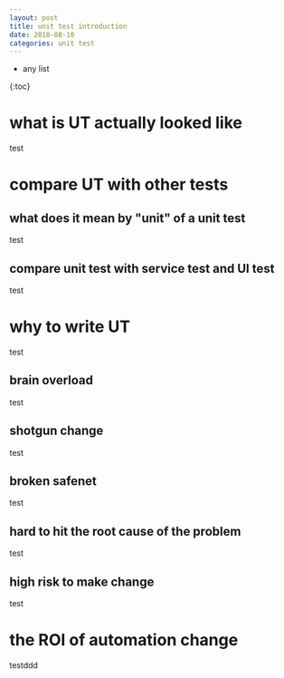 ```yaml
---
layout: post
title: unit test introduction
date: 2018-08-10
categories: unit test
---
```


* any list

{:toc}

<h1>what is UT actually looked like</h1>
test
<h1>compare UT with other tests</h1>
<h2>what does it mean by "unit" of a unit test</h2>
test
<h2>compare unit test with service test and UI test</h2>
test
<h1>why to write UT</h1>
test
<h2>brain overload</h2>
test
<h2>shotgun change</h2>
test
<h2>broken safenet</h2>
test
<h2>hard to hit the root cause of the problem</h2>
test
<h2>high risk to make change</h2>
test
<h1>the ROI of automation change</h1>
testddd
